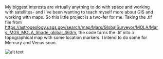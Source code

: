 My biggest interests are virtually anything to do with space and working with satellites- and I've been wanting to teach myself 
more about GIS and working with maps. So this little project is a two-fer for me. Taking the .tif file from https://astrogeology.usgs.gov/search/map/Mars/GlobalSurveyor/MOLA/Mars_MGS_MOLA_Shade_global_463m,
the code turns the .tif into a topographical map with some location markers. I intend to do some for Mercury and Venus soon.

![alt text](/Users/caleb/PycharmProjects/TerraformMars/martian_map.png)
